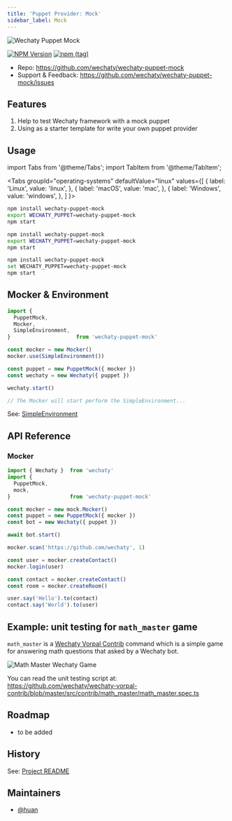 ```yaml
---
title: 'Puppet Provider: Mock'
sidebar_label: Mock
---
```


![Wechaty Puppet Mock](https://raw.githubusercontent.com/wechaty/wechaty-puppet-mock/HEAD/docs/images/mock.png)

[![NPM Version](https://badge.fury.io/js/wechaty-puppet-mock.svg)](https://badge.fury.io/js/wechaty-puppet-mock)
[![npm (tag)](https://img.shields.io/npm/v/wechaty-puppet-mock/next.svg)](https://www.npmjs.com/package/wechaty-puppet-mock?activeTab=versions)

- Repo: <https://github.com/wechaty/wechaty-puppet-mock>
- Support & Feedback: <https://github.com/wechaty/wechaty-puppet-mock/issues>

## Features

1. Help to test Wechaty framework with a mock puppet
1. Using as a starter template for write your own puppet provider

## Usage

<!-- MDX import -->
import Tabs from '@theme/Tabs';
import TabItem from '@theme/TabItem';

<Tabs
  groupId="operating-systems"
  defaultValue="linux"
  values={[
    { label: 'Linux',   value: 'linux', },
    { label: 'macOS',   value: 'mac', },
    { label: 'Windows', value: 'windows', },
  ]
}>

<TabItem value="linux">

```sh
npm install wechaty-puppet-mock
export WECHATY_PUPPET=wechaty-puppet-mock
npm start
```

</TabItem>
<TabItem value="mac">

```sh
npm install wechaty-puppet-mock
export WECHATY_PUPPET=wechaty-puppet-mock
npm start
```

</TabItem>
<TabItem value="windows">

```sh
npm install wechaty-puppet-mock
set WECHATY_PUPPET=wechaty-puppet-mock
npm start
```

</TabItem>
</Tabs>

## Mocker & Environment

```ts
import {
  PuppetMock,
  Mocker,
  SimpleEnvironment,
}                     from 'wechaty-puppet-mock'

const mocker = new Mocker()
mocker.use(SimpleEnvironment())

const puppet = new PuppetMock({ mocker })
const wechaty = new Wechaty({ puppet })

wechaty.start()

// The Mocker will start perform the SimpleEnvironment...
```

See: [SimpleEnvironment](https://github.com/wechaty/wechaty-puppet-mock/blob/master/src/mock/environment.ts)

## API Reference

### Mocker

```ts
import { Wechaty }  from 'wechaty'
import { 
  PuppetMock,
  mock,
}                   from 'wechaty-puppet-mock'

const mocker = new mock.Mocker()
const puppet = new PuppetMock({ mocker })
const bot = new Wechaty({ puppet })

await bot.start()

mocker.scan('https://github.com/wechaty', 1)

const user = mocker.createContact()
mocker.login(user)

const contact = mocker.createContact()
const room = mocker.createRoom()

user.say('Hello').to(contact)
contact.say('World').to(user)
```

## Example: unit testing for `math_master` game

`math_master` is a [Wechaty Vorpal Contrib](https://github.com/wechaty/wechaty-vorpal-contrib) command which is a simple game for answering math questions that asked by a Wechaty bot.

![Math Master Wechaty Game](https://raw.githubusercontent.com/wechaty/wechaty-vorpal-contrib/HEAD/docs/images/math-master.png)

You can read the unit testing script at: <https://github.com/wechaty/wechaty-vorpal-contrib/blob/master/src/contrib/math_master/math_master.spec.ts>

## Roadmap

- to be added

## History

See: [Project README](https://github.com/wechaty/wechaty-puppet-mock#history)

## Maintainers

- [@huan](https://github.com/huan)
